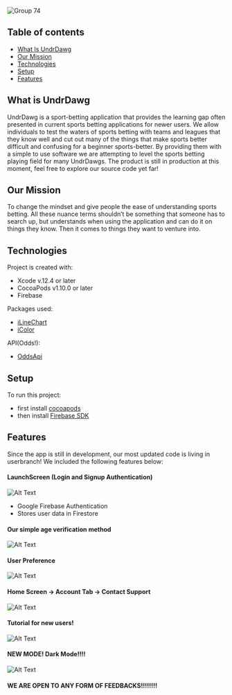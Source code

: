 ![Group 74](https://user-images.githubusercontent.com/31326034/113467202-5f988100-93f6-11eb-94c5-e0a10b22efe3.png)



## Table of contents
* [What Is UndrDawg](#what-is-undrdawg)
* [Our Mission](#our-mission)
* [Technologies](#technologies)
* [Setup](#setup)
* [Features](#features)

## What is UndrDawg
UndrDawg is a sport-betting application that provides the learning gap often presented in current sports betting applications for newer users. We allow individuals to test the waters of sports betting with teams and leagues that they know well and cut out many of the things that make sports better difficult and confusing for a beginner sports-better. By providing them with a simple to use software we are attempting to level the sports betting playing field for many UndrDawgs.
The product is still in production at this moment, feel free to explore our source code yet far!

## Our Mission
To change the mindset and give people the ease of understanding sports betting. All these nuance terms shouldn’t be something that someone has to search up, but understands when using the application and can do it on things they know. Then it comes to things they want to venture into. 

## Technologies
Project is created with:
* Xcode v.12.4 or later
* CocoaPods v1.10.0 or later
* Firebase

Packages used:
* [iLineChart](https://iswiftui.com/charts.html "iLineChart")
* [iColor](https://iswiftui.com/iColor.html "iColor")

API(Odds!):
* [OddsApi](https://the-odds-api.com/ "OddsApi")

## Setup
To run this project:
* first install [cocoapods](https://cocoapods.org/ "cocoapods")
* then install [Firebase SDK](https://firebase.google.com/docs/ios/setup "Firebase_SDK")


## Features
Since the app is still in development, our most updated code is living in userbranch!
We included the following features below:

#### LaunchScreen (Login and Signup Authentication) 
![Alt Text](https://media.giphy.com/media/g1vj2pnI8APaTY5EGV/giphy.gif)
* Google Firebase Authentication
* Stores user data in Firestore

#### Our simple age verification method
![Alt Text](https://media.giphy.com/media/N23P5s2nYLApA21dMN/giphy.gif)

#### User Preference
![Alt Text](https://media.giphy.com/media/Gy0hPv9Qnc5EipHNTP/giphy.gif)

#### Home Screen -> Account Tab -> Contact Support
![Alt Text](https://media.giphy.com/media/V1d9PvTSwuh4ykCcOH/giphy.gif)

#### Tutorial for new users!
![Alt Text](https://media.giphy.com/media/BVer9a4syjjkTKByrG/giphy.gif)

#### NEW MODE! Dark Mode!!!!
![Alt Text](https://media.giphy.com/media/ikvgbTO3PZ8FKFBzVx/giphy.gif)

#### WE ARE OPEN TO ANY FORM OF FEEDBACKS!!!!!!!!
